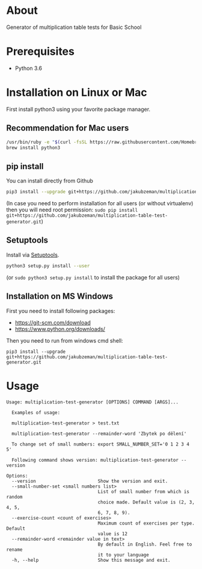 # About
Generator of multiplication table tests for Basic School 

# Prerequisites
* Python 3.6

# Installation on Linux or Mac
First install python3 using your favorite package manager.

## Recommendation for Mac users
```bash
/usr/bin/ruby -e "$(curl -fsSL https://raw.githubusercontent.com/Homebrew/install/master/install)"
brew install python3
```

## pip install
You can install directly from Github

```bash
pip3 install --upgrade git+https://github.com/jakubzeman/multiplication-table-test-generator.git
```
(In case you need to perform installation for all users (or without virtualenv) then
you will need root permission: `sudo pip install git+https://github.com/jakubzeman/multiplication-table-test-generator.git`)

## Setuptools

Install via [Setuptools](http://pypi.python.org/pypi/setuptools).

```bash
python3 setup.py install --user
```
(or `sudo python3 setup.py install` to install the package for all users)

## Installation on MS Windows
First you need to install following packages:
- https://git-scm.com/download
- https://www.python.org/downloads/

Then you need to run from windows cmd shell:
```
pip3 install --upgrade git+https://github.com/jakubzeman/multiplication-table-test-generator.git
```

# Usage
```
Usage: multiplication-test-generator [OPTIONS] COMMAND [ARGS]...

  Examples of usage:

  multiplication-test-generator > test.txt

  multiplication-test-generator --remainder-word 'Zbytek po dělení'

  To change set of small numbers: export SMALL_NUMBER_SET='0 1 2 3 4 5'

  Following command shows version: multiplication-test-generator --version

Options:
  --version                       Show the version and exit.
  --small-number-set <small numbers list>
                                  List of small number from which is random
                                  choice made. Default value is (2, 3, 4, 5,
                                  6, 7, 8, 9).
  --exercise-count <count of exercises>
                                  Maximum count of exercises per type. Default
                                  value is 12
  --remainder-word <remainder value in text>
                                  By default in English. Feel free to rename
                                  it to your language
  -h, --help                      Show this message and exit.
```
